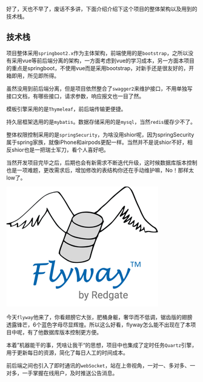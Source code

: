 好了，天也不早了，废话不多讲，下面介绍介绍下这个项目的整体架构以及用到的技术栈。

## 技术栈

项目整体采用`springboot2.x`作为主体架构，前端使用的是`bootstrap`，之所以没有采用vue等前后端分离的架构，一方面考虑到vue的学习成本，另一方面本项目的重点是springboot，不使用vue而是采用bootstrap，对新手还是很友好的，开箱即用，所见即所得。

虽然没用到前后端分离，但是项目依然整合了`swagger2`来维护接口，不用单独写接口文档，有哪些接口，请求参数，响应报文也一目了然。

模板引擎采用的是`Thymeleaf`，前后端传输更便捷。

持久层框架选用的是`mybatis`。数据存储采用的是`mysql`，当然`redis`缓存少不了。

整体权限控制采用的是`springSecurity`，为啥没用shior呢，因为springSecurity属于spring家族，就像iPhone和airpods更配一样。当然并不是说shior不好，相反shior也是一把瑞士军刀，看个人喜好吧。

当然开发项目完毕之后，后期也会有新需求不断迭代升级，这时候数据库版本控制也是一项难题，更改需求后，增加修改的表结构你还在手动维护嘛，No！那样太low了。

![](../static/imgs/qianyan/flyway.png ':size=100')

今天`flyway`他来了，你看翅膀它大张，肥桶身躯，奢华而不低调，锯齿版的翅膀透露锋芒，6个蓝色字母尽显辉煌。所以这么好看，flyway怎么能不出现在了本项目中呢，有了他数据库版本控制更方便。

本着”机器能干的事，凭啥让我干“的思想，项目中也集成了定时任务`Quartz`引擎，用于更新每日的资源，简化了每日人工的时间成本。

前后端之间也引入了即时通讯的`webSocket`，站在上帝视角，一对一、多对多、一对多，一手掌握在线用户，及时推送公告消息。